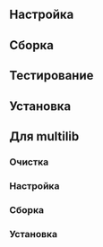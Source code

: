 <pkg :name="'util-linux'" instsize showsbu2></pkg>
## Настройка
<package-script :package="'util-linux'" :type="'configure'"></package-script>

## Сборка
<package-script :package="'util-linux'" :type="'build'"></package-script>

## Тестирование
<package-script :package="'util-linux'" :type="'test'"></package-script>

## Установка
<package-script :package="'util-linux'" :type="'install'"></package-script>
 
## Для multilib

### Очистка

<package-script :package="'util-linux'" :type="'multi_prepare'"></package-script>

### Настройка
<package-script :package="'util-linux'" :type="'multi_configure'"></package-script>

### Сборка 
<package-script :package="'util-linux'" :type="'multi_build'"></package-script>

### Установка
<package-script :package="'util-linux'" :type="'multi_install'"></package-script>

<script>
	new Vue({ el: '#main' })
</script> 
